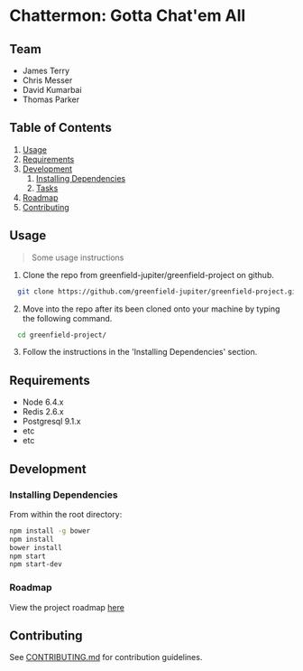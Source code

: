 # Chattermon: Gotta Chat'em All

## Team

  - James Terry
  - Chris Messer
  - David Kumarbai
  - Thomas Parker

## Table of Contents

1. [Usage](#Usage)
1. [Requirements](#requirements)
1. [Development](#development)
    1. [Installing Dependencies](#installing-dependencies)
    1. [Tasks](#tasks)
1. [Roadmap](#roadmap)
1. [Contributing](#contributing)

## Usage

> Some usage instructions

1. Clone the repo from greenfield-jupiter/greenfield-project on github.
  ```sh
    git clone https://github.com/greenfield-jupiter/greenfield-project.git
  ```
2. Move into the repo after its been cloned onto your machine by typing the following command.
  ```sh
    cd greenfield-project/
  ```
3. Follow the instructions in the 'Installing Dependencies' section.

## Requirements

- Node 6.4.x
- Redis 2.6.x
- Postgresql 9.1.x
- etc
- etc

## Development

### Installing Dependencies

From within the root directory:

```sh
npm install -g bower
npm install
bower install
npm start
npm start-dev
```

### Roadmap

View the project roadmap [here](https://docs.google.com/document/d/1cdVM25fZtM5FbvYwwBRCHvTYupI5Z7EcVNIZzA4A5s8/edit)


## Contributing

See [CONTRIBUTING.md](CONTRIBUTING.md) for contribution guidelines.
